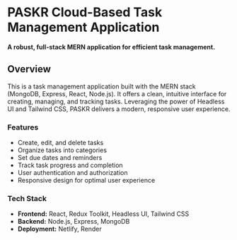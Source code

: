 # PASKR Cloud-Based Task Management Application

**A robust, full-stack MERN application for efficient task management.**

## Overview

This is a task management application built with the MERN stack (MongoDB, Express, React, Node.js). 
It offers a clean, intuitive interface for creating, managing, and tracking tasks. Leveraging the power of Headless UI and Tailwind CSS, PASKR delivers a modern, responsive user experience.

### Features

* Create, edit, and delete tasks
* Organize tasks into categories
* Set due dates and reminders
* Track task progress and completion
* User authentication and authorization
* Responsive design for optimal user experience

### Tech Stack

* **Frontend:** React, Redux Toolkit, Headless UI, Tailwind CSS
* **Backend:** Node.js, Express, MongoDB
* **Deployment:** Netlify, Render
